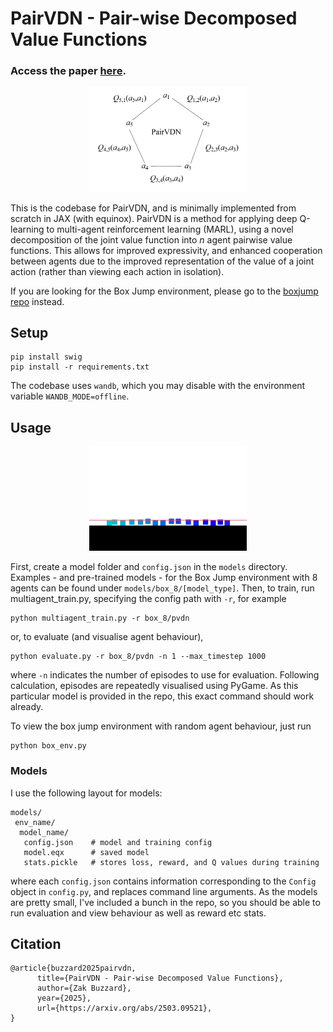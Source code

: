 # PairVDN - Pair-wise Decomposed Value Functions
### Access the paper [here](https://arxiv.org/pdf/2503.09521).

<p align="center"">
    <img src="assets/PairVDN.png" width="50%"/>
</p>

This is the codebase for PairVDN, and is minimally implemented from scratch in JAX (with equinox).
PairVDN is a method for applying deep Q-learning to multi-agent reinforcement learning (MARL),
using a novel decomposition of the joint value function into _n_ agent pairwise value functions.
This allows for improved expressivity, and enhanced cooperation between agents due to the improved
representation of the value of a joint action (rather than viewing each action in isolation).

If you are looking for the Box Jump environment, please go to the [boxjump repo](https://github.com/zzbuzzard/boxjump) instead.


## Setup
```
pip install swig
pip install -r requirements.txt
```
The codebase uses `wandb`, which you may disable with the environment variable `WANDB_MODE=offline`.



## Usage
<p align="center"">
    <img src="assets/preview_gif.gif" width="50%"/>
</p>

First, create a model folder and `config.json` in the `models` directory. Examples - and pre-trained models -  for the Box Jump environment
with 8 agents can be found under `models/box_8/[model_type]`. Then, to train, run multiagent_train.py,
specifying the config path with `-r`, for example
```
python multiagent_train.py -r box_8/pvdn
```
or, to evaluate (and visualise agent behaviour),
```
python evaluate.py -r box_8/pvdn -n 1 --max_timestep 1000
```
where `-n` indicates the number of episodes to use for evaluation. Following calculation,
episodes are repeatedly visualised using PyGame. As this particular model is provided in the repo, this exact command should work already.

To view the box jump environment with random agent behaviour, just run
```
python box_env.py
```

### Models
I use the following layout for models:
```
models/
 env_name/
  model_name/
   config.json    # model and training config
   model.eqx      # saved model
   stats.pickle   # stores loss, reward, and Q values during training
```
where each `config.json` contains information corresponding to the `Config` object in `config.py`,
and replaces  command line arguments. As the models are pretty small, I've included a bunch in the repo, 
so you should be able to run evaluation and view behaviour as well as reward etc stats.

## Citation
```
@article{buzzard2025pairvdn,
      title={PairVDN - Pair-wise Decomposed Value Functions}, 
      author={Zak Buzzard},
      year={2025},
      url={https://arxiv.org/abs/2503.09521}, 
}
```
